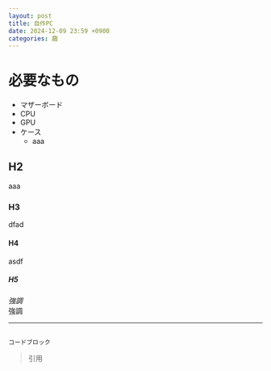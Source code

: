 ```yaml
---
layout: post
title: 自作PC
date: 2024-12-09 23:59 +0900
categories: 趣
---
```


# 必要なもの
- マザーボード
- CPU
- GPU
- ケース
  - aaa

## H2
aaa

### H3
dfad

#### H4
asdf

##### H5
*強調*  
強調

---

```

コードブロック
```

> 引用


